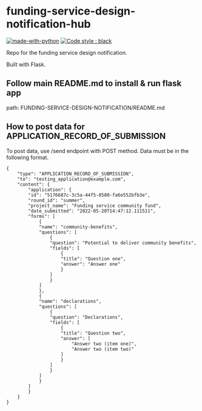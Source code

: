 # funding-service-design-notification-hub

[![made-with-python](https://img.shields.io/badge/Made%20with-Python-1f425f.svg)](https://www.python.org/)
[![Code style : black](https://img.shields.io/badge/code%20style-black-000000.svg)](https://github.com/psf/black)

Repo for the funding service design notification.

Built with Flask.

## Follow main README.md to install & run flask app

path: FUNDING-SERVICE-DESIGN-NOTIFICATION/README.md

## How to post data for APPLICATION_RECORD_OF_SUBMISSION

To post data, use /send endpoint with POST method. Data must be in the following format.

    {
        "type": "APPLICATION_RECORD_OF_SUBMISSION",
        "to": "testing_application@example.com",
        "content": {
            "application": {
            "id": "5176687c-3c5a-44f5-8580-fa6e552bfb3e",
            "round_id": "summer",
            "project_name": "Funding service community fund",
            "date_submitted": "2022-05-20T14:47:12.111511",
            "forms": [
                {
                "name": "community-benefits",
                "questions": [
                    {
                    "question": "Potential to deliver community benefits",
                    "fields": [
                        {
                        "title": "Question one",
                        "answer": "Answer one"
                        }
                    ]
                    }
                ]
                },
                {
                "name": "declarations",
                "questions": [
                    {
                    "question": "Declarations",
                    "fields": [
                        {
                        "title": "Question two",
                        "answer": [
                            "Answer two (item one)",
                            "Answer two (item two)"
                        ]
                        }
                    ]
                    }
                ]
                }
            ]
            }
        }
    }
